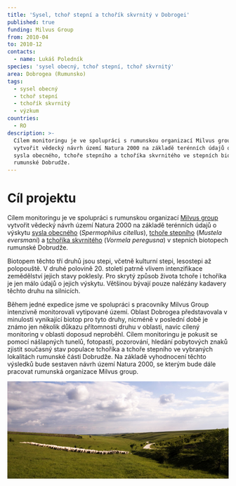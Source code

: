 ```yaml
---
title: 'Sysel, tchoř stepní a tchořík skvrnitý v Dobrogei'
published: true
funding: Milvus Group
from: 2010-04
to: 2010-12
contacts:
  - name: Lukáš Poledník
species: 'sysel obecný, tchoř stepní, tchoř skvrnitý'
area: Dobrogea (Rumunsko)
tags:
  - sysel obecný
  - tchoř stepní
  - tchořík skvrnitý
  - výzkum
countries:
  - RO
description: >-
  Cílem monitoringu je ve spolupráci s rumunskou organizací Milvus group
  vytvořit vědecký návrh území Natura 2000 na základě terénních údajů o výskytu
  sysla obecného, tchoře stepního a tchoříka skvrnitého ve stepních biotopech
  rumunské Dobrudže.
---
```

# Cíl projektu

Cílem monitoringu je ve spolupráci s rumunskou organizací [Milvus group](https://milvus.ro/) vytvořit vědecký návrh území Natura 2000 na základě terénních údajů o výskytu [sysla obecného](/zajmove-druhy/sysel-obecny) (_Spermophilus citellus_), [tchoře stepního](/zajmove-druhy/tchor-stepni) (_Mustela eversmani_) a [tchoříka skvrnitého](/zajmove-druhy/tchorik-skvrnity) (_Vormela peregusna_) v stepních biotopech rumunské Dobrudže.

Biotopem těchto tří druhů jsou stepi, včetně kulturní stepi, lesostepi až polopouště. V druhé polovině 20. století patrně vlivem intenzifikace zemědělství jejich stavy poklesly. Pro skrytý způsob života tchoře i tchoříka je jen málo údajů o jejich výskytu. Většinou bývají pouze nalézány kadavery těchto druhu na silnicích. 

Během jedné expedice jsme ve spolupráci s pracovníky Milvus Group intenzivně monitorovali vytipované území. Oblast Dobrogea představovala v minulosti vynikající biotop pro tyto druhy, nicméně v poslední době je známo jen několik důkazu přítomnosti druhu v oblasti, navíc cílený monitoring v oblasti doposud neproběhl. Cílem monitoringu je pokusit se pomocí nášlapných tunelů, fotopastí, pozorování, hledání pobytových znaků zjistit současný stav populace tchoříka a tchoře stepního ve vybraných lokalitách rumunské části Dobrudže. Na základě vyhodnocení těchto výsledků bude sestaven návrh území Natura 2000, se kterým bude dále pracovat rumunská organizace Milvus group.

![Dobrudža je krajina stepí a pastvin](/media/dobrudža-2010_výběr-188_610.jpg "pastviny v Dobrudži")
